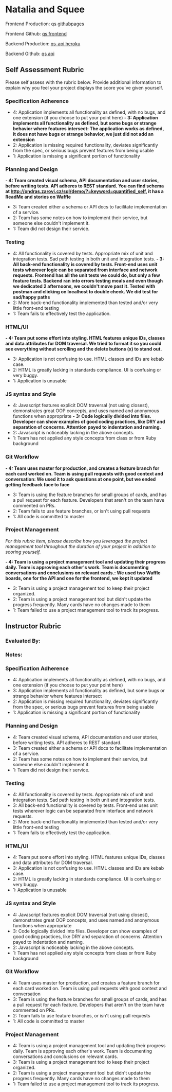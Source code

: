 # Natalia and Squee

Frontend Production: [qs githubpages](https://squeemishly.github.io)

Frontend Github: [qs frontend](https://github.com/squeemishly/quantified-self)

Backend Production: [qs-api heroku](https://qs-api-nc-sl.herokuapp.com)

Backend Github: [qs api](https://github.com/nmcolome/qs-js-api)

## Self Assessment Rubric

Please self assess with the rubric below. Provide additional information to explain why you feel your project displays the score you've given yourself.

### Specification Adherence

- 4: Application implements all functionality as defined, with no bugs, and one extension (if you choose to put your point here)
**- 3: Application implements all functionality as defined, but some bugs or strange behavior where features intersect: The application works as defined, it does not have bugs or strange behavior, we just did not add an extension** 
- 2: Application is missing required functionality, deviates significantly from the spec, or serious bugs prevent features from being usable
- 1: Application is missing a significant portion of functionality

### Planning and Design

**- 4: Team created visual schema, API documentation and user stories, before writing tests. API adheres to REST standard. You can find schema at http://ondras.zarovi.cz/sql/demo/?=keyword=quantified_self, it has a ReadMe and stories on Waffle**
- 3: Team created either a schema or API docs to facilitate implementation of a service.
- 2: Team has some notes on how to implement their service, but someone else couldn't implement it.
- 1: Team did not design their service.

### Testing

- 4: All functionality is covered by tests. Appropriate mix of unit and integration tests. Sad path testing in both unit and integration tests.
**- 3: All back-end functionality is covered by tests. Front-end uses unit tests wherever logic can be separated from interface and network requests. Frontend has all the unit tests we could do, but only a few feature tests. Backend ran into errors testing meals and even though we dedicated 2 afternoons, we couldn't move past it. Tested with postman and clicking on localhost to double check. We did test for sad/happy paths**
- 2: More back-end functionality implemented than tested and/or very little front-end testing
- 1: Team fails to effectively test the application.

### HTML/UI

**- 4: Team put some effort into styling. HTML features unique IDs, classes and data attributes for DOM traversal. We tried to format it so you could see everything without scrolling and the delete buttons (x) to stand out.**
- 3: Application is not confusing to use. HTML classes and IDs are kebab case.
- 2: HTML is greatly lacking in standards compliance. UI is confusing or very buggy.
- 1: Application is unusable

### JS syntax and Style

- 4: Javascript features explicit DOM traversal (not using closest), demonstrates great OOP concepts, and uses named and anonymous functions when appropriate
**- 3: Code logically divided into files. Developer can show examples of good coding practices, like DRY and separation of concerns. Attention payed to indentation and naming.**
- 2: Javascript is noticeably lacking in the above concepts.
- 1: Team has not applied any style concepts from class or from Ruby background

### Git Workflow

**- 4: Team uses master for production, and creates a feature branch for each card worked on. Team is using pull requests with good context and conversation: We used it to ask questions at one point, but we ended getting feedback face to face**
- 3: Team is using the feature branches for small groups of cards, and has a pull request for each feature. Developers that aren't on the team have commented on PRs.
- 2: Team fails to use feature branches, or isn't using pull requests
- 1: All code is committed to master

### Project Management

_For this rubric item, please describe how you leveraged the project management tool throughout the duration of your project in addition to scoring yourself._

**- 4: Team is using a project management tool and updating their progress daily. Team is approving each other's  work. Team is documenting conversations and conclusions on relevant cards.: We used two Waffle boards, one for the API and one for the frontend, we kept it updated**
- 3: Team is using a project management tool to keep their project organized.
- 2: Team is using a project management tool but didn't update the progress frequently. Many cards have no changes made to them
- 1: Team failed to use a project management tool to track its progress.

## Instructor Rubric

### Evaluated By:

### Notes:

### Specification Adherence

- 4: Application implements all functionality as defined, with no bugs, and one extension (if you choose to put your point here)
- 3: Application implements all functionality as defined, but some bugs or strange behavior where features intersect
- 2: Application is missing required functionality, deviates significantly from the spec, or serious bugs prevent features from being usable
- 1: Application is missing a significant portion of functionality

### Planning and Design

- 4: Team created visual schema, API documentation and user stories, before writing tests. API adheres to REST standard.
- 3: Team created either a schema or API docs to facilitate implementation of a service.
- 2: Team has some notes on how to implement their service, but someone else couldn't implement it.
- 1: Team did not design their service.

### Testing

- 4: All functionality is covered by tests. Appropriate mix of unit and integration tests. Sad path testing in both unit and integration tests.
- 3: All back-end functionality is covered by tests. Front-end uses unit tests wherever logic can be separated from interface and network requests.
- 2: More back-end functionality implemented than tested and/or very little front-end testing
- 1: Team fails to effectively test the application.

### HTML/UI

- 4: Team put some effort into styling. HTML features unique IDs, classes and data attributes for DOM traversal.
- 3: Application is not confusing to use. HTML classes and IDs are kebab case.
- 2: HTML is greatly lacking in standards compliance. UI is confusing or very buggy.
- 1: Application is unusable

### JS syntax and Style

- 4: Javascript features explicit DOM traversal (not using closest), demonstrates great OOP concepts, and uses named and anonymous functions when appropriate
- 3: Code logically divided into files. Developer can show examples of good coding practices, like DRY and separation of concerns. Attention payed to indentation and naming.
- 2: Javascript is noticeably lacking in the above concepts.
- 1: Team has not applied any style concepts from class or from Ruby background

### Git Workflow

- 4: Team uses master for production, and creates a feature branch for each card worked on. Team is using pull requests with good context and conversation
- 3: Team is using the feature branches for small groups of cards, and has a pull request for each feature. Developers that aren't on the team have commented on PRs.
- 2: Team fails to use feature branches, or isn't using pull requests
- 1: All code is committed to master

### Project Management

- 4: Team is using a project management tool and updating their progress daily. Team is approving each other's  work. Team is documenting conversations and conclusions on relevant cards.
- 3: Team is using a project management tool to keep their project organized.
- 2: Team is using a project management tool but didn't update the progress frequently. Many cards have no changes made to them
- 1: Team failed to use a project management tool to track its progress.
